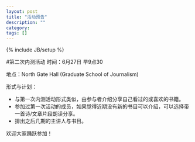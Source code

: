 ```yaml
---
layout: post
title: "活动预告"
description: ""
category: 
tags: []
---
```

{% include JB/setup %}

#第二次内测活动
时间：6月27日 早9点30

地点：North Gate Hall (Graduate School of Journalism) 

形式与计划：
* 与第一次内测活动形式类似，由参与者介绍分享自己看过的或喜欢的书籍。
* 参加过第一次活动的成员，如果觉得近期没有新的书目可以介绍，可以选择带一首诗/文章片段朗读分享。
* 排出之后几期的主讲人与书目。

欢迎大家踊跃参加！
